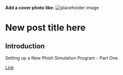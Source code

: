 **Add a cover photo like:**
![placeholder image](https://via.placeholder.com/1200x600)

# New post title here

## Introduction

Setting up a New Phish Simulation Program - Part One

[Link](https://techcommunity.microsoft.com/t5/security-compliance-and-identity/setting-up-a-new-phish-simulation-program-part-one/ba-p/2412854)

